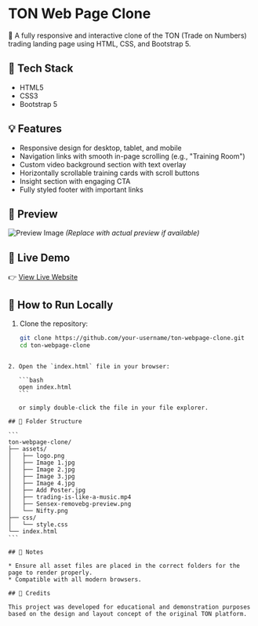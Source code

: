 # TON Web Page Clone

🚀 A fully responsive and interactive clone of the TON (Trade on Numbers) trading landing page using HTML, CSS, and Bootstrap 5.

## 🔧 Tech Stack
- HTML5  
- CSS3  
- Bootstrap 5  

## 💡 Features
- Responsive design for desktop, tablet, and mobile
- Navigation links with smooth in-page scrolling (e.g., "Training Room")
- Custom video background section with text overlay
- Horizontally scrollable training cards with scroll buttons
- Insight section with engaging CTA
- Fully styled footer with important links

## 📸 Preview
![Preview Image](assets/preview.jpg) *(Replace with actual preview if available)*

## 🔗 Live Demo
👉 [View Live Website](https://your-username.github.io/ton-webpage-clone/)

## 📁 How to Run Locally

1. Clone the repository:
   ```bash
   git clone https://github.com/your-username/ton-webpage-clone.git
   cd ton-webpage-clone
````

2. Open the `index.html` file in your browser:

   ```bash
   open index.html
   ```

   or simply double-click the file in your file explorer.

## 📂 Folder Structure

```
ton-webpage-clone/
├── assets/
│   ├── logo.png
│   ├── Image 1.jpg
│   ├── Image 2.jpg
│   ├── Image 3.jpg
│   ├── Image 4.jpg
│   ├── Add Poster.jpg
│   ├── trading-is-like-a-music.mp4
│   ├── Sensex-removebg-preview.png
│   └── Nifty.png
├── css/
│   └── style.css
└── index.html
```

## 📌 Notes

* Ensure all asset files are placed in the correct folders for the page to render properly.
* Compatible with all modern browsers.

## 🙌 Credits

This project was developed for educational and demonstration purposes based on the design and layout concept of the original TON platform.
